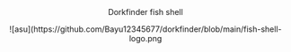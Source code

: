 <div align="center">
   Dorkfinder fish shell
</div>

<p align="center">
![asu](https://github.com/Bayu12345677/dorkfinder/blob/main/fish-shell-logo.png
</p>
